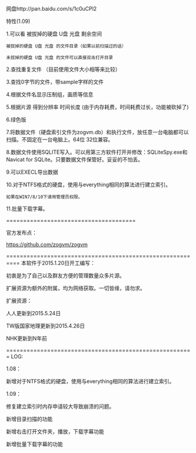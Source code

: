  网盘http://pan.baidu.com/s/1c0uCPl2
 
 特性(1.09)

1.可以看
    被拔掉的硬盘 U盘 光盘 剩余空间

    被拔掉的硬盘 U盘 光盘 的文件目录（如果以前扫描过的话）

    未拔掉的硬盘 U盘 光盘 的文件可以直接双击打开目录

2.查找重复文件 （目前使用文件大小相等来比较）

3.查找0字节的文件，带sample字样的文件

4.根据文件名显示压制组，画质等信息

5.根据片源 得到分辨率 时间长度 (由于内存耗费，时间耗费过长，功能被砍掉了)

6.绿色版

7.将数据文件（硬盘索引文件为zogvm.db）和执行文件，放任意一台电脑都可以扫描。不固定在一台电脑上。64位 32位兼容。

8.数据文件使用SQLITE写入。可以用第三方软件打开并修改：SQLiteSpy.exe和Navicat for SQLite。只要数据文件保管好。妥妥的不怕丢。

9.可以EXECL导出数据

10.对于NTFS格式的硬盘，使用与everything相同的算法进行建立索引。

	如果在WIN7/8/10下请用管理员权限。
	
11.批量下载字幕。

======================================

官方发布点：

https://github.com/zogvm/zogvm

==========================================================
本软件于2015.1.20日开工编写：

初衷是为了自己以及群友方便的管理数量众多片源。

扩展资源为额外的附属，均为网络获取。一切皆缘，请勿求。

扩展资源：

人人更新到2015.5.24日

TW版国家地理更新到2015.4.26日

NHK更新到N年前

=======================================================
LOG:

1.08：

新增对于NTFS格式的硬盘，使用与everything相同的算法进行建立索引。

1.09：

修复建立索引时内存申请较大导致崩溃的问题。

新增目录扫描的功能

新增右击打开文件夹，播放，下载字幕功能

新增批量下载字幕的功能
